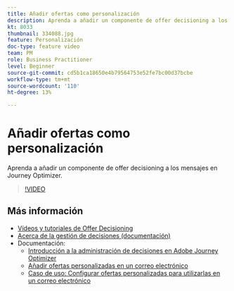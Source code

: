 ```yaml
---
title: Añadir ofertas como personalización
description: Aprenda a añadir un componente de offer decisioning a los mensajes en Journey Optimizer.
kt: 8033
thumbnail: 334088.jpg
feature: Personalización
doc-type: feature video
team: PM
role: Business Practitioner
level: Beginner
source-git-commit: cd5b1ca18650e4b79564753e52fe7bc00d37bcbe
workflow-type: tm+mt
source-wordcount: '110'
ht-degree: 13%

---
```



# Añadir ofertas como personalización

Aprenda a añadir un componente de offer decisioning a los mensajes en Journey Optimizer.

>[!VIDEO](https://video.tv.adobe.com/v/334088?quality=12)

## Más información

* [Vídeos y tutoriales de Offer Decisioning](https://experienceleague.adobe.com/docs/offer-decisioning-learn/tutorials/overview.html?lang=es)
* [Acerca de la gestión de decisiones (documentación)](https://experienceleague.adobe.com/docs/journey-optimizer/using/offer-decisioniong/get-started/starting-offer-decisioning.html)
* Documentación:
   * [Introducción a la administración de decisiones en Adobe Journey Optimizer](https://experienceleague.adobe.com/docs/journey-optimizer/using/offer-decisioniong/get-started/starting-offer-decisioning.html)
   * [Añadir ofertas personalizadas en un correo electrónico](https://experienceleague.adobe.com/docs/journey-optimizer/using/create-messages/deliver-personalized-offers.html)
   * [Caso de uso: Configurar ofertas personalizadas para utilizarlas en un correo electrónico](https://experienceleague.adobe.com/docs/journey-optimizer/using/offer-decisioniong/offers-e2e.html)
